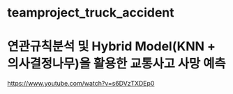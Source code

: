 # teamproject_truck_accident
# 연관규칙분석 및 Hybrid Model(KNN + 의사결정나무)을 활용한 교통사고 사망 예측

https://www.youtube.com/watch?v=s6DVzTXDEp0
